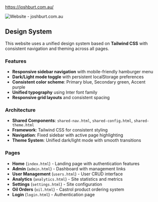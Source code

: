  https://joshburt.com.au/

![Website](https://img.shields.io/website?url=https%3A%2F%2Fjoshburt.com.au%2Findex.html&up_message=Online&up_color=green) - joshburt.com.au

## Design System

This website uses a unified design system based on **Tailwind CSS** with consistent navigation and theming across all pages.

### Features
- **Responsive sidebar navigation** with mobile-friendly hamburger menu
- **Dark/Light mode toggle** with persistent localStorage preferences
- **Consistent color scheme**: Primary blue, Secondary green, Accent purple
- **Unified typography** using Inter font family
- **Responsive grid layouts** and consistent spacing

### Architecture
- **Shared Components**: `shared-nav.html`, `shared-config.html`, `shared-theme.html`
- **Framework**: Tailwind CSS for consistent styling
- **Navigation**: Fixed sidebar with active page highlighting
- **Theme System**: Unified dark/light mode with smooth transitions

### Pages
- **Home** (`index.html`) - Landing page with authentication features
- **Admin** (`admin.html`) - Dashboard with management links
- **User Management** (`users.html`) - User CRUD interface
- **Analytics** (`analytics.html`) - Site statistics and metrics
- **Settings** (`settings.html`) - Site configuration
- **Oil Orders** (`oil.html`) - Castrol product ordering system
- **Login** (`login.html`) - Authentication page
